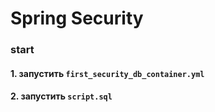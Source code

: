 # Spring Security

### start
#### 1. запустить `first_security_db_container.yml`
#### 2. запустить `script.sql`